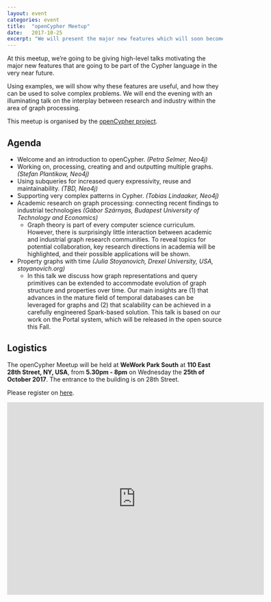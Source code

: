 ```yaml
---
layout: event
categories: event
title:  "openCypher Meetup"
date:   2017-10-25
excerpt: "We will present the major new features which will soon become part of Cypher."
---
```

At this meetup, we’re going to be giving high-level talks motivating the major new features that are going to be part of the Cypher language in the very near future.

Using examples, we will show why these features are useful, and how they can be used to solve complex problems.
We will end the evening with an illuminating talk on the interplay between research and industry within the area of graph processing.

This meetup is organised by the [openCypher project](http://www.opencypher.org).

## Agenda

* Welcome and an introduction to openCypher. _(Petra Selmer, Neo4j)_
* Working on, processing, creating and and outputting multiple graphs. _(Stefan Plantikow, Neo4j)_
* Using subqueries for increased query expressivity, reuse and maintainability. _(TBD, Neo4j)_
* Supporting very complex patterns in Cypher. _(Tobias Lindaaker, Neo4j)_
* Academic research on graph processing: connecting recent findings to industrial technologies _(Gábor Szárnyas, Budapest University of Technology and Economics)_
   * Graph theory is part of every computer science curriculum.
   However, there is surprisingly little interaction between academic and industrial graph research communities.
   To reveal topics for potential collaboration, key research directions in academia will be highlighted, and their possible applications will be shown.
* Property graphs with time _(Julia Stoyanovich, Drexel University, USA, stoyanovich.org)_
   * In this talk we discuss how graph representations and query primitives can be extended to accommodate evolution of graph structure and properties over time.
   Our main insights are (1) that advances in the mature field of temporal databases can be leveraged for graphs and (2) that scalability can be achieved in a carefully engineered Spark-based solution.
   This talk is based on our work on the Portal system, which will be released in the open source this Fall.

## Logistics

The openCypher Meetup will be held at **WeWork Park South** at **110 East 28th Street, NY, USA**, from **5.30pm - 8pm** on Wednesday the **25th of October 2017**.
The entrance to the building is on 28th Street.

Please register on [here](https://www.meetup.com/nycneo4j/events/243464557/).

<iframe src="https://www.google.com/maps/embed?pb=!1m18!1m12!1m3!1d3022.868245370689!2d-73.98566378459408!3d40.7429245793286!2m3!1f0!2f0!3f0!3m2!1i1024!2i768!4f13.1!3m3!1m2!1s0x89c259a783b0be67%3A0xfef996ee524a78a4!2s110+E+28th+St%2C+New+York%2C+NY+10016!5e0!3m2!1sen!2sus!4v1506071437997" width="600" height="450" frameborder="0" style="border:0" allowfullscreen></iframe>

